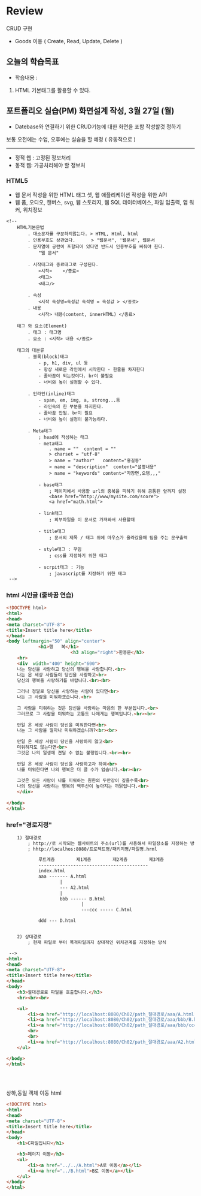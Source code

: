 # Review
CRUD 구현
- Goods 이용 ( Create, Read, Update, Delete )



## 오늘의 학습목표
- 학습내용 :
1) HTML 기본태그를 활용할 수 있다.

## 포트폴리오 실습(PM) 화면설계 작성, 3월 27일 (월)
- Datebase와 연결하기 위한 CRUD기능에 대한 화면을 포함 작성할것 정하기

보통 오전에는 수업, 오후에는 실습을 할 예정 ( 유동적으로 )

------------------------------------------------------------------------------------------------------------------------------

- 정적 웹 : 고정된 정보처리
- 동적 웹: 가공처리해야 할 정보처

### HTML5
- 웹 문서 작성을 위한 HTML 태그 셋, 웹 애플리케이션 작성을 위한 API
- 웹 폼, 오디오, 캔버스, svg, 웹 스토리지, 웹 SQL 데이터베이스, 파일 입출력, 앱 워커, 위치정보 


```
<!-- 
	HTML기본문법
		. 대소문자를 구분하지않는다. > HTML, Html, html
		. 인용부호도 상관없다.	   > "웹문서", '웹문서', 웹문서
		. 문자열에 공란이 포함되어 있다면 반드시 인용부호를 써줘야 한다.
			"웹 문서" 
			
		. 시작태그와 종료태그로 구성된다.
			<시작>	</종료>
			<태그>	
			<태그/>
			
		. 속성
			<시작 속성명=속성값 속석명 = 속성값 > </종료>
		. 내용
		 	<시작> 내용(content, innerHTML) </종료>
		 	
	태그 와 요소(Element)
		. 태그 : 태그명
		. 요소 : <시작> 내용 </종료>
		
	태그의 대분류
		. 블록(block)태그
			- p, h1, div, ul 등
			- 항상 새로운 라인에서 시작한다 - 한줄을 차지한다
			- 줄바꿈이 되는것이다. br이 불필요
			- 너비와 높이 설정할 수 있다.
			
		. 인라인(inline)태그	
			- span, em, img, a, strong...등
			- 라인속의 한 부분을 차지한다. 
			- 줄바꿈 안됨. br이 필요
			- 너비와 높이 설정이 불가능하다.
			
		. Meta태그
			; head에 작성하는 태그
			- meta태그
				. name = ""  content = ""
				> charset = "utf-8"
				> name = "author"	content="홍길동"
				> name = "description"	content="설명내용"
				> name = "keywords" content="자장면,오뎅,,,"
			
			- base태그
				; 페이지에서 사용할 url의 중복을 피하기 위해 공통된 앞까지 설정
				<base href="http://www/mysite.com/score">
				<a href="math.html">
			
			- link태그
				; 외부파일을 이 문서로 가져와서 사용할때
				
			- title태그
				; 문서의 제목 / 태그 위에 마우스가 올라갔을때 팁을 주는 문구출력
				
			- style태그 :	꾸밈
				; css를 지정하기 위한 태그
				
			- scrpit태그 : 기능
				; javascript를 지정하기 위한 태그
 -->
```


### html 시인글 (줄바꿈 연습)
```html
<!DOCTYPE html>
<html>
<head>
<meta charset="UTF-8">
<title>Insert title here</title>
</head>
<body leftmargin="50" align="center">
			<h1>행	복</h1>
						<h3 align="right">한용운</h3>
	<hr>
	<div  width="400" height="600">				
	나는 당신을 사랑하고 당신의 행복을 사랑합니다.<br>
	나는 온 세상 사람들이 당신을 사랑하고<br>
	당신의 행복을 사랑하기를 바랍니다.<br><br>
	
	그러나 정말로 당신을 사랑하는 사람이 있다면<br>
	나는 그 사람을 미워하겠습니다.<br>
	
	그 사람을 미워하는 것은 당신을 사랑하는 마음의 한 부분입니다.<br>
	그러므로 그 사람을 미워하는 고통도 나에게는 행복입니다.<br><br>
	
	만일 온 세상 사람이 당신을 미워한다면<br>
	나는 그 사람을 얼마나 미워하겠습니까?<br><br>
	
	만일 온 세상 사람이 당신을 사랑하지 않고<br>
	미워하지도 않는다면<br>
	그것은 나의 일생에 견딜 수 없는 불행입니다.<br><br>
	
	만일 온 세상 사람이 당신을 사랑하고자 하여<br>
	나를 미워한다면 나의 행복은 더 클 수가 업습니다.<br><br>
	
	그것은 모든 사람이 나를 미워하는 원한의 두만강이 깊을수록<br>
	나의 당신을 사랑하는 행복의 백두산이 높아지는 까닭입니다.<br>
	</div>
		
</body>
</html>
```
### href="경로지정"
```html
	1) 절대경로
		; http://로 시작되는 웹사이트의 주소(url)를 사용해서 파일장소를 지정하는 방식
		; hhtp://localhos:8080/프로젝트명/패키지명/파일명.hrml

			루트계층		제1계층		제2계층 		제3계층
			-----------------------------------------
			index.html
			aaa ------- A.html
					|
					--- A2.html
					|
					bbb ------ B.html
							|
							---ccc ----- C.html

			ddd --- D.html


	2) 상대경로
		; 현재 파일로 부터 목적파일까지 상대적인 위치관계를 지정하는 방식

 -->
<html>
<head>
<meta charset="UTF-8">
<title>Insert title here</title>
</head>
<body>
	<h3>절대경로로 파일을 호출합니다.</h3>
	<hr><br><br>

	<ul>
		<li><a href="http://localhost:8080/Ch02/path_절대경로/aaa/A.html"> A파일</a></li>
		<li><a href="http://localhost:8080/Ch02/path_절대경로/aaa/bbb/B.html"> B파일</a></li>
		<li><a href="http://localhost:8080/Ch02/path_절대경로/aaa/bbb/ccc/C.html"> C파일</a></li>
		<br>
		<br>
		<li><a href="http://localhost:8080/Ch02/path_절대경로/aaa/A2.html"> A2파일</a></li>
	</ul>

</body>
</html>		
		
		
		
```

상하,동일 객체 이동 html
```html
<!DOCTYPE html>
<html>
<head>
<meta charset="UTF-8">
<title>Insert title here</title>
</head>
<body>
	<h1>C파일입니다</h1>

	<h3>페이지 이동</h3>
	<ul>
		<li><a href="../../A.html">A로 이동</a></li>
		<li><a href="../B.html">B로 이동</a></li>
	</ul>
</body>
</html>
```
